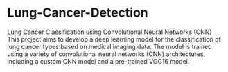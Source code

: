 # Lung-Cancer-Detection
Lung Cancer Classification using Convolutional Neural Networks (CNN) This project aims to develop a deep learning model for the classification of lung cancer types based on medical imaging data. The model is trained using a variety of convolutional neural networks (CNN) architectures, including a custom CNN model and a pre-trained VGG16 model.
